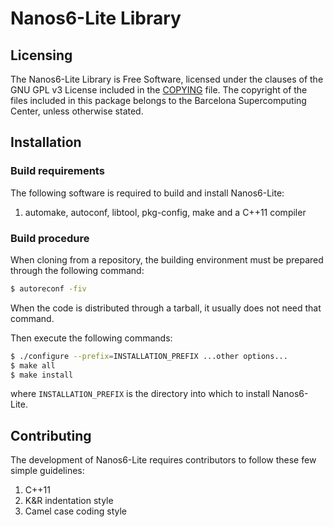 # Nanos6-Lite Library

## Licensing

The Nanos6-Lite Library is Free Software, licensed under the clauses of the
GNU GPL v3 License included in the [COPYING](COPYING) file.
The copyright of the files included in this package belongs to the
Barcelona Supercomputing Center, unless otherwise stated.

## Installation

### Build requirements

The following software is required to build and install Nanos6-Lite:

1. automake, autoconf, libtool, pkg-config, make and a C++11 compiler

### Build procedure

When cloning from a repository, the building environment must be prepared through the following command:

```sh
$ autoreconf -fiv
```

When the code is distributed through a tarball, it usually does not need that command.

Then execute the following commands:

```sh
$ ./configure --prefix=INSTALLATION_PREFIX ...other options...
$ make all
$ make install
```

where `INSTALLATION_PREFIX` is the directory into which to install Nanos6-Lite.

## Contributing

The development of Nanos6-Lite requires contributors to follow these few simple guidelines:

1. C++11
1. K&R indentation style
1. Camel case coding style
